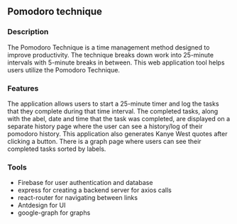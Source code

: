 ## Pomodoro technique

### Description

The Pomodoro Technique is a time management method designed to improve productivity. The technique breaks down work into 25-minute intervals with 5-minute breaks in between. This web application tool helps users utilize the Pomodoro Technique. 

### Features

The application allows users to start a 25-minute timer and log the tasks that they complete during that time interval. The completed tasks, along with the abel, date and time that the task was completed, are displayed on a separate history page where the user can see a history/log of their pomodoro history. This application also generates Kanye West quotes after clicking a button. There is a graph page where users can see their completed tasks sorted by labels.

### Tools

- Firebase for user authentication and database 
- express for creating a backend server for axios calls
- react-router for navigating between links
- Antdesign for UI
- google-graph for graphs

